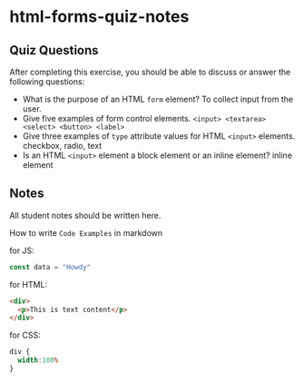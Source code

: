 # html-forms-quiz-notes

## Quiz Questions

After completing this exercise, you should be able to discuss or answer the following questions:

- What is the purpose of an HTML `form` element?
To collect input from the user.
- Give five examples of form control elements.
`<input> <textarea> <select> <button> <label>`
- Give three examples of `type` attribute values for HTML `<input>` elements.
checkbox, radio, text
- Is an HTML `<input>` element a block element or an inline element?
inline element
## Notes

All student notes should be written here.


How to write `Code Examples` in markdown

for JS:
```javascript
const data = "Howdy"
```

for HTML:
```html
<div>
  <p>This is text content</p>
</div>
```

for CSS:
```css
div {
  width:100%
}
```
